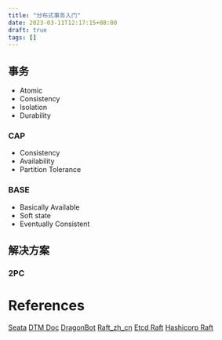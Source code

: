 ```yaml
---
title: "分布式事务入门"
date: 2023-03-11T12:17:15+08:00
draft: true
tags: []
---
```



## 事务

* Atomic
* Consistency
* Isolation
* Durability

### CAP

* Consistency
* Availability
* Partition Tolerance

### BASE

* Basically Available
* Soft state
* Eventually Consistent

## 解决方案

### 2PC



# References

[Seata](https://seata.io/zh-cn/docs/overview/what-is-seata.html)
[DTM Doc](https://www.dtm.pub/guide/start.html)
[DragonBot](https://github.com/lni/dragonboat)
[Raft_zh_cn](https://github.com/maemual/raft-zh_cn/blob/master/raft-zh_cn.md)
[Etcd Raft](https://github.com/etcd-io/etcd)
[Hashicorp Raft](https://github.com/hashicorp/raft)
